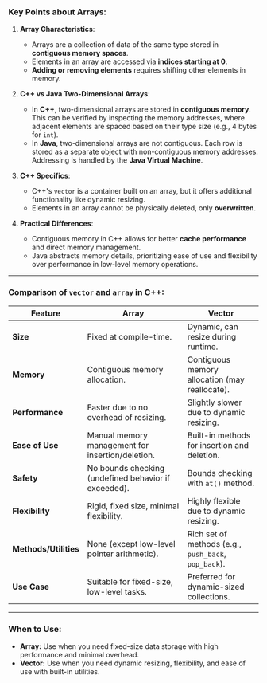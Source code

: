 
### Key Points about Arrays:

1. **Array Characteristics**:
   - Arrays are a collection of data of the same type stored in **contiguous memory spaces**.
   - Elements in an array are accessed via **indices starting at 0**.
   - **Adding or removing elements** requires shifting other elements in memory.

2. **C++ vs Java Two-Dimensional Arrays**:
   - In **C++**, two-dimensional arrays are stored in **contiguous memory**. This can be verified by inspecting the memory addresses, where adjacent elements are spaced based on their type size (e.g., 4 bytes for `int`).
   - In **Java**, two-dimensional arrays are not contiguous. Each row is stored as a separate object with non-contiguous memory addresses. Addressing is handled by the **Java Virtual Machine**.

3. **C++ Specifics**:
   - C++'s `vector` is a container built on an array, but it offers additional functionality like dynamic resizing.
   - Elements in an array cannot be physically deleted, only **overwritten**.

4. **Practical Differences**:
   - Contiguous memory in C++ allows for better **cache performance** and direct memory management.
   - Java abstracts memory details, prioritizing ease of use and flexibility over performance in low-level memory operations.

---

### Comparison of `vector` and `array` in C++:

| **Feature**          | **Array**                                         | **Vector**                                      |
|-----------------------|--------------------------------------------------|------------------------------------------------|
| **Size**             | Fixed at compile-time.                           | Dynamic, can resize during runtime.            |
| **Memory**           | Contiguous memory allocation.                    | Contiguous memory allocation (may reallocate). |
| **Performance**      | Faster due to no overhead of resizing.           | Slightly slower due to dynamic resizing.       |
| **Ease of Use**      | Manual memory management for insertion/deletion. | Built-in methods for insertion and deletion.   |
| **Safety**           | No bounds checking (undefined behavior if exceeded). | Bounds checking with `at()` method.          |
| **Flexibility**      | Rigid, fixed size, minimal flexibility.          | Highly flexible due to dynamic resizing.       |
| **Methods/Utilities**| None (except low-level pointer arithmetic).      | Rich set of methods (e.g., `push_back`, `pop_back`). |
| **Use Case**         | Suitable for fixed-size, low-level tasks.        | Preferred for dynamic-sized collections.       |

---

### When to Use:
- **Array:** Use when you need fixed-size data storage with high performance and minimal overhead.
- **Vector:** Use when you need dynamic resizing, flexibility, and ease of use with built-in utilities.

